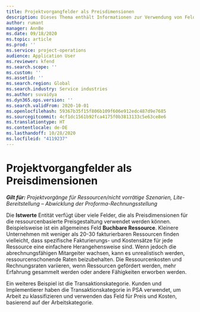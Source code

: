 ```yaml
---
title: Projektvorgangfelder als Preisdimensionen
description: Dieses Thema enthält Informationen zur Verwendung von Feldern als Preisdimensionen in Dynamics 365 Project Operations.
author: rumant
manager: AnnBe
ms.date: 09/18/2020
ms.topic: article
ms.prod: ''
ms.service: project-operations
audience: Application User
ms.reviewer: kfend
ms.search.scope: ''
ms.custom: ''
ms.assetid: ''
ms.search.region: Global
ms.search.industry: Service industries
ms.author: suvaidya
ms.dyn365.ops.version: ''
ms.search.validFrom: 2020-10-01
ms.openlocfilehash: 59367b35f15f806b109f606e912edc487d9e7685
ms.sourcegitcommit: 4cf1dc1561b92fca4175f0b3813133c5e63ce8e6
ms.translationtype: HT
ms.contentlocale: de-DE
ms.lasthandoff: 10/28/2020
ms.locfileid: "4119237"
---
```

# <a name="project-operations-fields-as-pricing-dimensions"></a>Projektvorgangfelder als Preisdimensionen

_**Gilt für:** Projektvorgänge für Ressourcen/nicht vorrätige Szenarien, Lite-Bereitstellung – Abwicklung der Proforma-Rechnungsstellung_

Die **Istwerte** Entität verfügt über viele Felder, die als Preisdimensionen für die ressourcenbasierte Preisgestaltung verwendet werden können. Beispielsweise ist ein allgemeines Feld **Buchbare Ressource**. Kleinere Unternehmen mit weniger als 20-30 fakturierbaren Ressourcen finden vielleicht, dass spezifische Fakturierungs- und Kostensätze für jede Ressource eine einfachere Herangehensweise sind. Wenn jedoch die abrechnungsfähigen Mitargeiter wachsen, kann es unrealistisch werden, ressourcenschonende Raten beizubehalten. Die Ressourcenkosten und Rechnungsraten variieren, wenn Ressourcen gefördert werden, mehr Erfahrung gesammelt werden oder andere Fähigkeiten erworben werden. 

Ein weiteres Beispiel ist die Transaktionskategorie. Kunden und Implementierer haben die Transaktionskategorie in PSA verwendet, um Arbeit zu klassifizieren und verwenden das Feld für Preis und Kosten, basierend auf der Arbeitskategorie.
